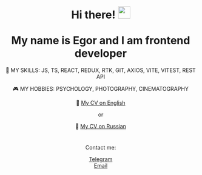 <div align="center">

<h1>Hi there! <a href="https://github.com/EgorPestov" target="_blank"></a> 
<img src="https://github.com/blackcater/blackcater/raw/main/images/Hi.gif" height="32"/>
</br></br>My name is Egor and I am frontend developer
</h1>

<p>💪 MY SKILLS: JS, TS, REACT, REDUX, RTK, GIT, AXIOS, VITE, VITEST, REST API</p>
<p>🎮 MY HOBBIES: PSYCHOLOGY, PHOTOGRAPHY, CINEMATOGRAPHY</p>
<p>📝 <a href="https://egor-pestov.notion.site/Resume-e820d01934554dd884f2867dd58006f1?pvs=4" target="_blank">My CV on English </a> </p>
<p>or</p>
<p>📝 <a href="https://egor-pestov.notion.site/6fc8b3614bd54e09b0c386c92e8b9ef9?pvs=4" target="_blank">My CV on Russian </a> </p>

<h1></h1>
<p>Contact me:</p>

<a href="http://t.me/George_P_42">Telegram</a></br>
<a href="mailto:egorpestov042@gmail.com">Email</a>

</div>
